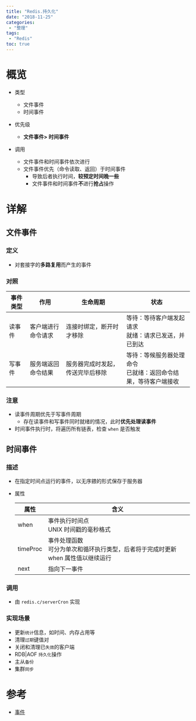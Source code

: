 ```yaml
---
title: "Redis.持久化"
date: "2018-11-25"
categories:
 - "整理"
tags:
 - "Redis"
toc: true
---
```


# 概览
- 类型
    - 文件事件
    - 时间事件

- 优先级
    - **文件事件> 时间事件**

- 调用
    - 文件事件和时间事件依次进行
    - 文件事件优先（命令读取、返回）于时间事件
        - 导致后者执行时间，**较预定时间晚一些**  
        - 文件事件和时间事件**不**进行**抢占**操作

# 详解
## 文件事件
### 定义
- 对套接字的**多路复用**而产生的事件

### 对照

| 事件类型 | 作用               | 生命周期                        | 状态                                                          |
|-------|------------------|-----------------------------|-------------------------------------------------------------|
| 读事件   | 客户端进行命令请求 | 连接时绑定，断开时才移除         | 等待：等待客户端发起请求<br>就绪：请求已发送，并已到达           |
| 写事件   | 服务端返回命令结果 | 服务器完成时发起，传送完毕后移除 | 等待：等候服务器处理命令<br>已就绪：返回命令结果，等待客户端接收 |  

### 注意
- 读事件周期优先于写事件周期
    - 存在读事件和写事件同时就绪的情况，此时**优先处理读事件**
- 时间事件执行时，将遍历所有链表，检查 `when` 是否触发

## 时间事件
### 描述
- 在指定时间点运行的事件，以无序鍡的形式保存于服务器
- 属性

    | 属性     | 含义                                                                              |
    |----------|---------------------------------------------------------------------------------|
    | when     | 事件执行时间点<br>UNIX 时间戳的毫秒格式                                           |
    | timeProc | 事件处理函数<br>可分为单次和循环执行类型，后者将于完成时更新 when 属性值以继续运行 |
    | next     | 指向下一事件                                                                      |

### 调用
- 由 `redis.c/serverCron` 实现

### 实现场景
- 更新`统计`信息，如时间、内存占用等
- 清理`过期`键值对
- 关闭和清理已`失效`的客户端
- RDB|AOF `持久化`操作
- 主从`备份`
- 集群`同步`



# 参考
- [事件](https://redisbook.readthedocs.io/en/latest/internal/ae.html)